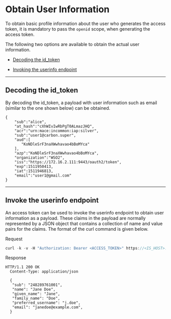 # Obtain User Information

To obtain basic profile information about the user who generates the access token, it is mandatory to pass the `openid` scope,
when generating the access token.

The following two options are available to obtain the actual user information.

  -   [Decoding the id_token](#decoding-the-id_token) 

  -   [Invoking the userinfo endpoint](#invoking-the-userinfo-endpoint)

---

## Decoding the id_token

By decoding the id_token, a payload with user information such as email (similar to the one shown below) can be obtained.
    
    { 
        "sub":"alice",
        "at_hash":"cXhWIvIwRbPgT0ALmazJHQ",
        "acr":"urn:mace:incommon:iap:silver",
        "sub":"user1@carbon.super",
        "aud":[
           "KoNDleSrF3naXWwhavao4bBoMYca"
        ],
        "azp":"KoNDleSrF3naXWwhavao4bBoMYca",
        "organization":"WSO2",
        "iss":"https://172.16.2.111:9443/oauth2/token",
        "exp":1511950413,
        "iat":1511946813,
        "email":"user1@gmail.com"
    }

---

## Invoke the userinfo endpoint

An access token can be used to invoke the userinfo endpoint to obtain user information as a payload. These claims in the
payload are normally represented by a JSON object that contains a collection of name and value pairs for the claims.
The format of the curl command is given below.

Request

``` java
curl -k -v -H "Authorization: Bearer <ACCESS_TOKEN>" https://<IS_HOST>:<IS_PORT>/userinfo
```
 
 Response
 
```
HTTP/1.1 200 OK
  Content-Type: application/json

  {
   "sub": "248289761001",
   "name": "Jane Doe",
   "given_name": "Jane",
   "family_name": "Doe",
   "preferred_username": "j.doe",
   "email": "janedoe@example.com",
  }
```
